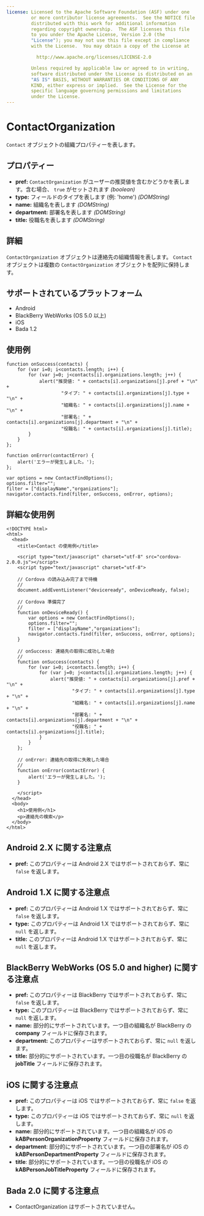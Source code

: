 ```yaml
---
license: Licensed to the Apache Software Foundation (ASF) under one
         or more contributor license agreements.  See the NOTICE file
         distributed with this work for additional information
         regarding copyright ownership.  The ASF licenses this file
         to you under the Apache License, Version 2.0 (the
         "License"); you may not use this file except in compliance
         with the License.  You may obtain a copy of the License at

           http://www.apache.org/licenses/LICENSE-2.0

         Unless required by applicable law or agreed to in writing,
         software distributed under the License is distributed on an
         "AS IS" BASIS, WITHOUT WARRANTIES OR CONDITIONS OF ANY
         KIND, either express or implied.  See the License for the
         specific language governing permissions and limitations
         under the License.
---
```


ContactOrganization
===================

`Contact` オブジェクトの組織プロパティーを表します。

プロパティー
----------
- __pref:__ `ContactOrganization` がユーザーの推奨値を含むかどうかを表します。含む場合、 `true` がセットされます _(boolean)_
- __type:__ フィールドのタイプを表します (例: 'home') _(DOMString)_
- __name:__ 組織名を表します _(DOMString)_
- __department:__ 部署名を表します _(DOMString)_
- __title:__ 役職名を表します _(DOMString)_

詳細
-------

`ContactOrganization` オブジェクトは連絡先の組織情報を表します。 `Contact` オブジェクトは複数の `ContactOrganization` オブジェクトを配列に保持します。

サポートされているプラットフォーム
-------------------

- Android
- BlackBerry WebWorks (OS 5.0 以上)
- iOS
- Bada 1.2

使用例
-------------

    function onSuccess(contacts) {
        for (var i=0; i<contacts.length; i++) {
            for (var j=0; j<contacts[i].organizations.length; j++) {
                alert("推奨値: " + contacts[i].organizations[j].pref + "\n" +
                        "タイプ: " + contacts[i].organizations[j].type + "\n" +
                        "組織名: " + contacts[i].organizations[j].name + "\n" +
                        "部署名: " + contacts[i].organizations[j].department + "\n" +
                        "役職名: " + contacts[i].organizations[j].title);
            }
        }
    };

    function onError(contactError) {
        alert('エラーが発生しました。');
    };

    var options = new ContactFindOptions();
    options.filter="";
    filter = ["displayName","organizations"];
    navigator.contacts.find(filter, onSuccess, onError, options);

詳細な使用例
------------

    <!DOCTYPE html>
    <html>
      <head>
        <title>Contact の使用例</title>

        <script type="text/javascript" charset="utf-8" src="cordova-2.0.0.js"></script>
        <script type="text/javascript" charset="utf-8">

        // Cordova の読み込み完了まで待機
        //
        document.addEventListener("deviceready", onDeviceReady, false);

        // Cordova 準備完了
        //
        function onDeviceReady() {
            var options = new ContactFindOptions();
            options.filter="";
            filter = ["displayName","organizations"];
            navigator.contacts.find(filter, onSuccess, onError, options);
        }

        // onSuccess: 連絡先の取得に成功した場合
        //
        function onSuccess(contacts) {
            for (var i=0; i<contacts.length; i++) {
                for (var j=0; j<contacts[i].organizations.length; j++) {
                    alert("推奨値: " + contacts[i].organizations[j].pref + "\n" +
                            "タイプ: " + contacts[i].organizations[j].type + "\n" +
                            "組織名: " + contacts[i].organizations[j].name + "\n" +
                            "部署名: " + contacts[i].organizations[j].department + "\n" +
                            "役職名: " + contacts[i].organizations[j].title);
                }
            }
        };

        // onError: 連絡先の取得に失敗した場合
        //
        function onError(contactError) {
            alert('エラーが発生しました。');
        }

        </script>
      </head>
      <body>
        <h1>使用例</h1>
        <p>連絡先の検索</p>
      </body>
    </html>


Android 2.X に関する注意点
------------------

- __pref:__ このプロパティーは Android 2.X ではサポートされておらず、常に `false` を返します。

Android 1.X に関する注意点
------------------

- __pref:__ このプロパティーは Android 1.X ではサポートされておらず、常に `false` を返します。
- __type:__ このプロパティーは Android 1.X ではサポートされておらず、常に `null` を返します。
- __title:__ このプロパティーは Android 1.X ではサポートされておらず、常に `null` を返します。

BlackBerry WebWorks (OS 5.0 and higher) に関する注意点
--------------------------------------------
- __pref:__ このプロパティーは BlackBerry ではサポートされておらず、常に `false` を返します。
- __type:__ このプロパティーは BlackBerry ではサポートされておらず、常に `null` を返します。
- __name:__ 部分的にサポートされています。一つ目の組織名が BlackBerry の __company__ フィールドに保存されます。
- __department:__ このプロパティーはサポートされておらず、常に `null` を返します。
- __title:__ 部分的にサポートされています。一つ目の役職名が BlackBerry の __jobTitle__ フィールドに保存されます。

iOS に関する注意点
-----------
- __pref:__ このプロパティーは iOS ではサポートされておらず、常に `false` を返します。
- __type:__ このプロパティーは iOS ではサポートされておらず、常に `null` を返します。
- __name:__ 部分的にサポートされています。一つ目の組織名が iOS の __kABPersonOrganizationProperty__ フィールドに保存されます。
- __department__: 部分的にサポートされています。一つ目の部署名が iOS の __kABPersonDepartmentProperty__ フィールドに保存されます。
- __title__: 部分的にサポートされています。一つ目の役職名が iOS の __kABPersonJobTitleProperty__ フィールドに保存されます。

Bada 2.0 に関する注意点
---------------
- ContactOrganization はサポートされていません。
